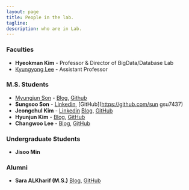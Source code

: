 ```yaml
---
layout: page
title: People in the lab.
tagline:  
description: who are in Lab.
---
```

### Faculties

* **Hyeokman Kim** - Professor & Director of BigData/Database Lab
* [Kyungyong Lee](http://leeky.me) - Assistant Professor 

### M.S. Students
* [Myungjun Son](https://goo.gl/HVvKGB) - [Blog](http://mjson.tistory.com/), [Github](https://github.com/mjaysonnn)
* **Sungsoo Son** - [Linkedin](https://www.linkedin.com/in/sungsoo-son-ba8ba9122/), [GitHub](https://github.com/sun    gsu7437)
* **Jeongchul Kim** - [Linkedin](https://www.linkedin.com/in/kimjungchul/) [Blog](http://jeongchul.tistory.com/), [GitHub](https://github.com/KimJungChul)
* **Hyunjun Kim** - [Blog](https://m.blog.naver.com/PostList.nhn?blogId=4u_olion), [GitHub](https://github.com/oryondark/-)
* **Changwoo Lee** - [Blog](http://eyeballs.tistory.com), [GitHub](https://github.com/eyeballss)
### Undergraduate Students

* **Jisoo Min**

### Alumni
* **Sara ALKharif (M.S.)** [Blog](https://saraml.com/), [GitHub](https://github.com/sarah-Abdulaziz)
